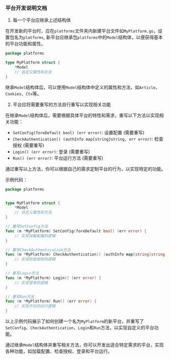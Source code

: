 ### 平台开发说明文档

1. 每一个平台应继承上述结构体

在开发新的平台时，应在`platforms`文件夹内新建平台文件如`MyPlatform.go`，设置包名为`platforms`, 新平台应继承包`platforms`中的`Model`结构体，以便获得基本的平台功能和属性。

```go
package platforms

type MyPlatform struct {
    *Model
    // 自定义属性和方法
}
```

继承`Model`结构体后，可以使用`Model`结构体中定义的属性和方法，如`Article`、`Cookies`、`Ctx`等。

2. 平台应将需要重写的方法自行重写以实现相关功能

在继承`Model`结构体后，需要根据具体平台的特性和需求，重写以下方法以实现相关功能：

- `SetConfig(foreDefault bool) (err error)`: 设置配置 (需要重写)
- `CheckAuthentication() (authInfo map[string]string, err error)`: 检查授权 (需要重写)
- `Login() (err error)`: 登录 (需要重写)
- `Run() (err error)`: 平台运行方法 (需要重写)

通过重写以上方法，你可以根据自己的需求定制平台的行为，以实现特定的功能。

示例代码：

```go
package platforms


type MyPlatform struct {
    *Model
    // 自定义属性和方法
}

// 重写SetConfig方法
func (m *MyPlatform) SetConfig(foreDefault bool) (err error) {
    // 实现加载配置的逻辑
}

// 重写CheckAuthentication方法
func (m *MyPlatform) CheckAuthentication() (authInfo map[string]string, err error) {
    // 实现检查授权的逻辑
}

// 重写Login方法
func (m *MyPlatform) Login() (err error) {
    // 实现登录的逻辑
}

// 重写Run方法
func (m *MyPlatform) Run() (err error) {
    // 实现平台的运行逻辑
}
```

以上示例代码展示了如何创建一个名为`MyPlatform`的新平台，并重写了`SetConfig`、`CheckAuthentication`、`Login`和`Run`方法，以实现自定义的平台功能。

通过继承`Model`结构体并重写相关方法，你可以开发出适合特定需求的平台，实现各种功能，如加载配置、检查授权、登录和平台运行。